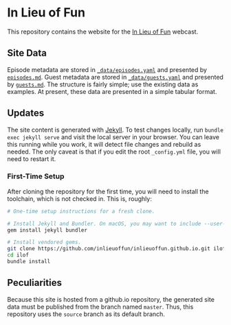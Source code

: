 # In Lieu of Fun

This repository contains the website for the [In Lieu of Fun](https://inlieuof.fun) webcast.

## Site Data

Episode metadata are stored in [`_data/episodes.yaml`](./_data/episodes.yaml)
and presented by [`episodes.md`](./episodes.md).  Guest metadata are stored in
[`_data/guests.yaml`](./_data/guests.yaml) and presented by
[`guests.md`](./guests.md).  The structure is fairly simple; use the existing
data as examples.  At present, these data are presented in a simple tabular
format.

## Updates

The site content is generated with [Jekyll](https://jekyllrb.com).  To test
changes locally, run `bundle exec jekyll serve` and visit the local server in
your browser. You can leave this running while you work, it will detect file
changes and rebuild as needed. The only caveat is that if you edit the root
`_config.yml` file, you will need to restart it.

### First-Time Setup

After cloning the repository for the first time, you will need to install the
toolchain, which is not checked in. This is, roughly:

```bash
# One-time setup instructions for a fresh clone.

# Install Jekyll and Bundler. On macOS, you may want to include --user-install
gem install jekyll bundler

# Install vendored gems.
git clone https://github.com/inlieuoffun/inlieuoffun.github.io.git ilof
cd ilof
bundle install
```

## Peculiarities

Because this site is hosted from a github.io repository, the generated site
data must be published from the branch named `master`. Thus, this repository
uses the `source` branch as its default branch.
